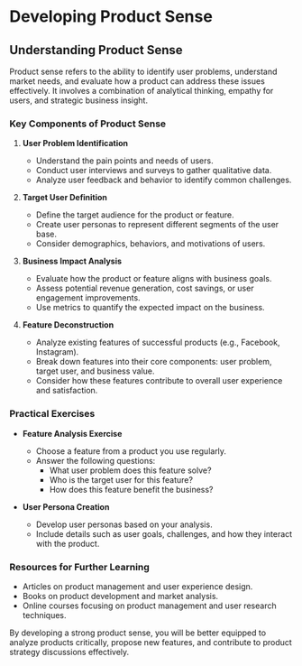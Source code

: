 # Developing Product Sense

## Understanding Product Sense

Product sense refers to the ability to identify user problems, understand market needs, and evaluate how a product can address these issues effectively. It involves a combination of analytical thinking, empathy for users, and strategic business insight.

### Key Components of Product Sense

1. **User Problem Identification**
   - Understand the pain points and needs of users.
   - Conduct user interviews and surveys to gather qualitative data.
   - Analyze user feedback and behavior to identify common challenges.

2. **Target User Definition**
   - Define the target audience for the product or feature.
   - Create user personas to represent different segments of the user base.
   - Consider demographics, behaviors, and motivations of users.

3. **Business Impact Analysis**
   - Evaluate how the product or feature aligns with business goals.
   - Assess potential revenue generation, cost savings, or user engagement improvements.
   - Use metrics to quantify the expected impact on the business.

4. **Feature Deconstruction**
   - Analyze existing features of successful products (e.g., Facebook, Instagram).
   - Break down features into their core components: user problem, target user, and business value.
   - Consider how these features contribute to overall user experience and satisfaction.

### Practical Exercises

- **Feature Analysis Exercise**
  - Choose a feature from a product you use regularly.
  - Answer the following questions:
    - What user problem does this feature solve?
    - Who is the target user for this feature?
    - How does this feature benefit the business?

- **User Persona Creation**
  - Develop user personas based on your analysis.
  - Include details such as user goals, challenges, and how they interact with the product.

### Resources for Further Learning

- Articles on product management and user experience design.
- Books on product development and market analysis.
- Online courses focusing on product management and user research techniques.

By developing a strong product sense, you will be better equipped to analyze products critically, propose new features, and contribute to product strategy discussions effectively.